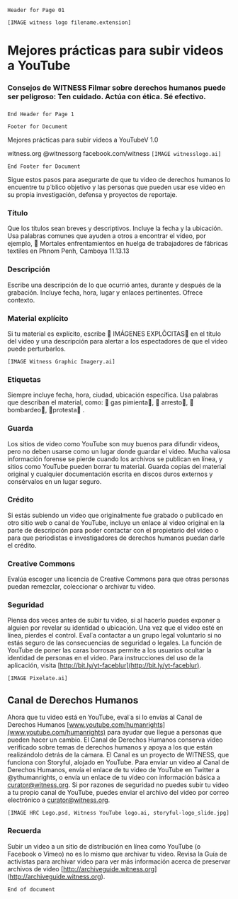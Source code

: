 ```Header for Page 01```

```[IMAGE witness logo filename.extension]```

# Mejores prácticas para subir videos a YouTube
### Consejos de WITNESS Filmar sobre derechos humanos puede ser peligroso: Ten cuidado. Actúa con ética. Sé efectivo.
### 
```End Header for Page 1```

``` Footer for Document ```

Mejores prácticas para subir videos a YouTubeV 1.0

witness.org @witnessorg facebook.com/witness 
```[IMAGE witnesslogo.ai]```

``` End Footer for Document ```

Sigue estos pasos para asegurarte de que tu video de derechos humanos lo
encuentre tu p˙blico objetivo y las personas que pueden usar ese video
en su propia investigación, defensa y proyectos de reportaje.

### Título
Que los títulos sean breves y descriptivos. Incluye la fecha y la
ubicación. Usa palabras comunes que ayuden a otros a encontrar el video,
por ejemplo,  Mortales enfrentamientos en huelga de trabajadores de
fábricas textiles en Phnom Penh, Camboya 11.13.13

### Descripción
Escribe una descripción de lo que ocurrió antes, durante y después de la
grabación. Incluye fecha, hora, lugar y enlaces pertinentes. Ofrece
contexto.

### Material explícito
Si tu material es explícito, escribe  IMÁGENES EXPLÕCITAS  en el
título del video y una descripción para alertar a los espectadores de
que el video puede perturbarlos.

```[IMAGE Witness Graphic Imagery.ai]```

### Etiquetas
Siempre incluye fecha, hora, ciudad, ubicación específica. Usa palabras
que describan el material, como:  gas pimienta,  arresto, 
bombardeo, protesta .

### Guarda
Los sitios de video como YouTube son muy buenos para difundir videos,
pero no deben usarse como un lugar donde guardar el video. Mucha valiosa
información forense se pierde cuando los archivos se publican en línea,
y sitios como YouTube pueden borrar tu material. Guarda copias del
material original y cualquier documentación escrita en discos duros
externos y consérvalos en un lugar seguro.

### Crédito
Si estás subiendo un video que originalmente fue grabado o publicado en
otro sitio web o canal de YouTube, incluye un enlace al video original
en la parte de descripción para poder contactar con el propietario del
video o para que periodistas e investigadores de derechos humanos puedan
darle el crédito.

### Creative Commons
Evalúa escoger una licencia de Creative Commons para que otras personas
puedan remezclar, coleccionar o archivar tu video.

### Seguridad
Piensa dos veces antes de subir tu video, si al hacerlo puedes exponer a
alguien por revelar su identidad o ubicación. Una vez que el video esté
en línea, pierdes el control. Eval˙a contactar a un grupo legal
voluntario si no estás seguro de las consecuencias de seguridad o
legales. La función de YouTube de poner las caras borrosas permite a los
usuarios ocultar la identidad de personas en el video. Para
instrucciones del uso de la aplicación, visita
[http://bit.ly/yt-faceblur](http://bit.ly/yt-faceblur).

```[IMAGE Pixelate.ai]```

## Canal de Derechos Humanos
Ahora que tu video está en YouTube, eval˙a si lo envías al Canal de
Derechos Humanos [www.youtube.com/humanrights](www.youtube.com/humanrights) 
para ayudar que llegue a personas que
pueden hacer un cambio. El Canal de Derechos Humanos conserva video
verificado sobre temas de derechos humanos y apoya a los que están
realizándolo detrás de la cámara. El Canal es un proyecto de WITNESS,
que funciona con Storyful, alojado en YouTube. Para enviar un video al
Canal de Derechos Humanos, envía el enlace de tu video de YouTube en
Twitter a @ythumanrights, o envía un enlace de tu video con información
básica a curator@witness.org. Si por razones de seguridad no puedes
subir tu video a tu propio canal de YouTube, puedes enviar el archivo
del video por correo electrónico a curator@witness.org.

```[IMAGE HRC Logo.psd, Witness YouTube logo.ai, storyful-logo_slide.jpg]```

### Recuerda
Subir un video a un sitio de distribución en línea como YouTube (o
Facebook o Vimeo) no es lo mismo que archivar tu video. Revisa la Guía
de activistas para archivar video para ver más información acerca de
preservar archivos de video [http://archiveguide.witness.org]
(http://archiveguide.witness.org).

```End of document```
